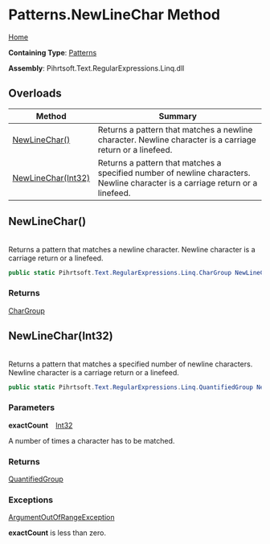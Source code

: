 # Patterns\.NewLineChar Method

[Home](../../../../../../README.md)

**Containing Type**: [Patterns](../README.md)

**Assembly**: Pihrtsoft\.Text\.RegularExpressions\.Linq\.dll

## Overloads

| Method | Summary |
| ------ | ------- |
| [NewLineChar()](#Pihrtsoft_Text_RegularExpressions_Linq_Patterns_NewLineChar) | Returns a pattern that matches a newline character\. Newline character is a carriage return or a linefeed\. |
| [NewLineChar(Int32)](#Pihrtsoft_Text_RegularExpressions_Linq_Patterns_NewLineChar_System_Int32_) | Returns a pattern that matches a specified number of newline characters\. Newline character is a carriage return or a linefeed\. |

## NewLineChar\(\) <a id="Pihrtsoft_Text_RegularExpressions_Linq_Patterns_NewLineChar"></a>

\
Returns a pattern that matches a newline character\. Newline character is a carriage return or a linefeed\.

```csharp
public static Pihrtsoft.Text.RegularExpressions.Linq.CharGroup NewLineChar()
```

### Returns

[CharGroup](../../CharGroup/README.md)

## NewLineChar\(Int32\) <a id="Pihrtsoft_Text_RegularExpressions_Linq_Patterns_NewLineChar_System_Int32_"></a>

\
Returns a pattern that matches a specified number of newline characters\. Newline character is a carriage return or a linefeed\.

```csharp
public static Pihrtsoft.Text.RegularExpressions.Linq.QuantifiedGroup NewLineChar(int exactCount)
```

### Parameters

**exactCount** &ensp; [Int32](https://docs.microsoft.com/en-us/dotnet/api/system.int32)

A number of times a character has to be matched\.

### Returns

[QuantifiedGroup](../../QuantifiedGroup/README.md)

### Exceptions

[ArgumentOutOfRangeException](https://docs.microsoft.com/en-us/dotnet/api/system.argumentoutofrangeexception)

**exactCount** is less than zero\.

